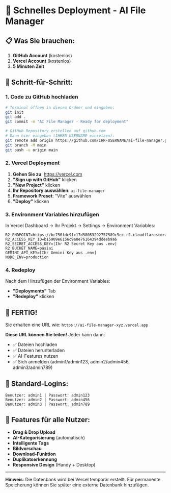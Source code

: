 # 🚀 Schnelles Deployment - AI File Manager

## 📋 Was Sie brauchen:
1. **GitHub Account** (kostenlos)
2. **Vercel Account** (kostenlos)
3. **5 Minuten Zeit**

## 🔧 Schritt-für-Schritt:

### 1. Code zu GitHub hochladen

```bash
# Terminal öffnen in diesem Ordner und eingeben:
git init
git add .
git commit -m "AI File Manager - Ready for deployment"

# GitHub Repository erstellen auf github.com
# Dann hier eingeben (IHREN USERNAME einsetzen):
git remote add origin https://github.com/IHR-USERNAME/ai-file-manager.git
git branch -M main
git push -u origin main
```

### 2. Vercel Deployment

1. **Gehen Sie zu**: https://vercel.com
2. **"Sign up with GitHub"** klicken
3. **"New Project"** klicken
4. **Ihr Repository auswählen**: `ai-file-manager`
5. **Framework Preset**: "Vite" auswählen
6. **"Deploy"** klicken

### 3. Environment Variables hinzufügen

In Vercel Dashboard → Ihr Projekt → Settings → Environment Variables:

```
R2_ENDPOINT=https://bc750fdc91c17d58053292757589c5ec.r2.cloudflarestorage.com
R2_ACCESS_KEY_ID=b15909e6156c9a8e76164394ddeeb9a6
R2_SECRET_ACCESS_KEY=[Ihr R2 Secret Key aus .env]
R2_BUCKET_NAME=pasiai
GEMINI_API_KEY=[Ihr Gemini Key aus .env]
NODE_ENV=production
```

### 4. Redeploy

Nach dem Hinzufügen der Environment Variables:
- **"Deployments"** Tab
- **"Redeploy"** klicken

## 🎉 FERTIG!

Sie erhalten eine URL wie: `https://ai-file-manager-xyz.vercel.app`

**Diese URL können Sie teilen!** Jeder kann dann:
- ✅ Dateien hochladen
- ✅ Dateien herunterladen  
- ✅ AI-Features nutzen
- ✅ Sich anmelden (admin1/admin123, admin2/admin456, admin3/admin789)

## 🔐 Standard-Logins:
```
Benutzer: admin1 | Passwort: admin123
Benutzer: admin2 | Passwort: admin456
Benutzer: admin3 | Passwort: admin789
```

## 📱 Features für alle Nutzer:
- **Drag & Drop Upload**
- **AI-Kategorisierung** (automatisch)
- **Intelligente Tags**
- **Bildvorschau**
- **Download-Funktion**
- **Duplikatserkennung**
- **Responsive Design** (Handy + Desktop)

---

**Hinweis**: Die Datenbank wird bei Vercel temporär erstellt. Für permanente Speicherung können Sie später eine externe Datenbank hinzufügen.
